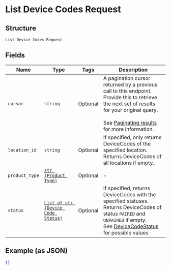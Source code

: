
# List Device Codes Request

## Structure

`List Device Codes Request`

## Fields

| Name | Type | Tags | Description |
|  --- | --- | --- | --- |
| `cursor` | `string` | Optional | A pagination cursor returned by a previous call to this endpoint.<br>Provide this to retrieve the next set of results for your original query.<br><br>See [Paginating results](https://developer.squareup.com/docs/working-with-apis/pagination) for more information. |
| `location_id` | `string` | Optional | If specified, only returns DeviceCodes of the specified location.<br>Returns DeviceCodes of all locations if empty. |
| `product_type` | [`str (Product Type)`](../../doc/models/product-type.md) | Optional | - |
| `status` | [`List of str (Device Code Status)`](../../doc/models/device-code-status.md) | Optional | If specified, returns DeviceCodes with the specified statuses.<br>Returns DeviceCodes of status `PAIRED` and `UNPAIRED` if empty.<br>See [DeviceCodeStatus](#type-devicecodestatus) for possible values |

## Example (as JSON)

```json
{}
```

